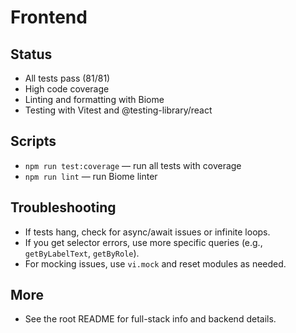 # Frontend

## Status
- All tests pass (81/81)
- High code coverage
- Linting and formatting with Biome
- Testing with Vitest and @testing-library/react

## Scripts
- `npm run test:coverage` — run all tests with coverage
- `npm run lint` — run Biome linter

## Troubleshooting
- If tests hang, check for async/await issues or infinite loops.
- If you get selector errors, use more specific queries (e.g., `getByLabelText`, `getByRole`).
- For mocking issues, use `vi.mock` and reset modules as needed.

## More
- See the root README for full-stack info and backend details. 